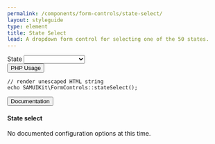 ```yaml
---
permalink: /components/form-controls/state-select/
layout: styleguide
type: element
title: State Select
lead: A dropdown form control for selecting one of the 50 states.
---
```


<div class="preview">
  <div>
    <label for="state">State</label>
    <select id="state" name="state">
      <option value=""></option>
      <option value="AL">Alabama</option>
      <option value="AK">Alaska</option>
      <option value="AZ">Arizona</option>
      <option value="AR">Arkansas</option>
      <option value="CA">California</option>
      <option value="CO">Colorado</option>
      <option value="CT">Connecticut</option>
      <option value="DE">Delaware</option>
      <option value="DC">District Of Columbia</option>
      <option value="FL">Florida</option>
      <option value="GA">Georgia</option>
      <option value="HI">Hawaii</option>
      <option value="ID">Idaho</option>
      <option value="IL">Illinois</option>
      <option value="IN">Indiana</option>
      <option value="IA">Iowa</option>
      <option value="KS">Kansas</option>
      <option value="KY">Kentucky</option>
      <option value="LA">Louisiana</option>
      <option value="ME">Maine</option>
      <option value="MD">Maryland</option>
      <option value="MA">Massachusetts</option>
      <option value="MI">Michigan</option>
      <option value="MN">Minnesota</option>
      <option value="MS">Mississippi</option>
      <option value="MO">Missouri</option>
      <option value="MT">Montana</option>
      <option value="NE">Nebraska</option>
      <option value="NV">Nevada</option>
      <option value="NH">New Hampshire</option>
      <option value="NJ">New Jersey</option>
      <option value="NM">New Mexico</option>
      <option value="NY">New York</option>
      <option value="NC">North Carolina</option>
      <option value="ND">North Dakota</option>
      <option value="OH">Ohio</option>
      <option value="OK">Oklahoma</option>
      <option value="OR">Oregon</option>
      <option value="PA">Pennsylvania</option>
      <option value="RI">Rhode Island</option>
      <option value="SC">South Carolina</option>
      <option value="SD">South Dakota</option>
      <option value="TN">Tennessee</option>
      <option value="TX">Texas</option>
      <option value="UT">Utah</option>
      <option value="VT">Vermont</option>
      <option value="VA">Virginia</option>
      <option value="WA">Washington</option>
      <option value="WV">West Virginia</option>
      <option value="WI">Wisconsin</option>
      <option value="WY">Wyoming</option>
    </select>
  </div>
</div>

<div class="usa-accordion-bordered usa-accordion-docs">
  <button class="usa-button-unstyled usa-accordion-button"
      aria-expanded="false" aria-controls="collapsible-0">
    PHP Usage
  </button>
  <div id="collapsible-0" aria-hidden="true" class="usa-accordion-content">
<pre><code class="language-php">// render unescaped HTML string
echo SAMUIKit\FormControls::stateSelect();</code></pre>
  </div>
</div>

<div class="usa-accordion-bordered usa-accordion-docs">
  <button class="usa-button-unstyled usa-accordion-button"
      aria-expanded="true" aria-controls="collapsible-0">
    Documentation
  </button>
  <div id="collapsible-0" aria-hidden="false" class="usa-accordion-content">
    <h4 class="usa-heading">State select</h4>
    <p>No documented configuration options at this time.</p>
  </div>
</div>
